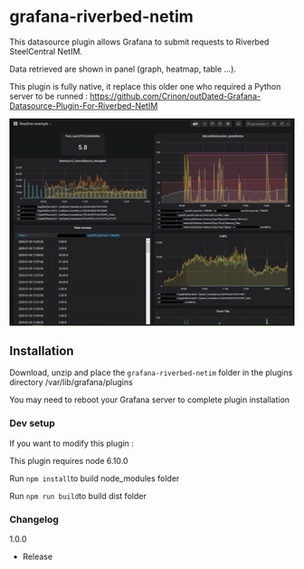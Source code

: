 # grafana-riverbed-netim

This datasource plugin allows Grafana to submit requests to Riverbed SteelCentral NetIM.

Data retrieved are shown in panel (graph, heatmap, table ...).

This plugin is fully native, it replace this older one who required a Python server to be runned : https://github.com/Crinon/outDated-Grafana-Datasource-Plugin-For-Riverbed-NetIM


![alt text](https://raw.githubusercontent.com/Crinon/grafana-riverbed-netim/master/screenNetIMreadme.PNG)

## Installation

Download, unzip and place the ```grafana-riverbed-netim``` folder in the plugins directory /var/lib/grafana/plugins

You may need to reboot your Grafana server to complete plugin installation


### Dev setup

If you want to modify this plugin :

This plugin requires node 6.10.0

Run ```npm install```to build node_modules folder

Run ```npm run build```to build dist folder


### Changelog

1.0.0
- Release
